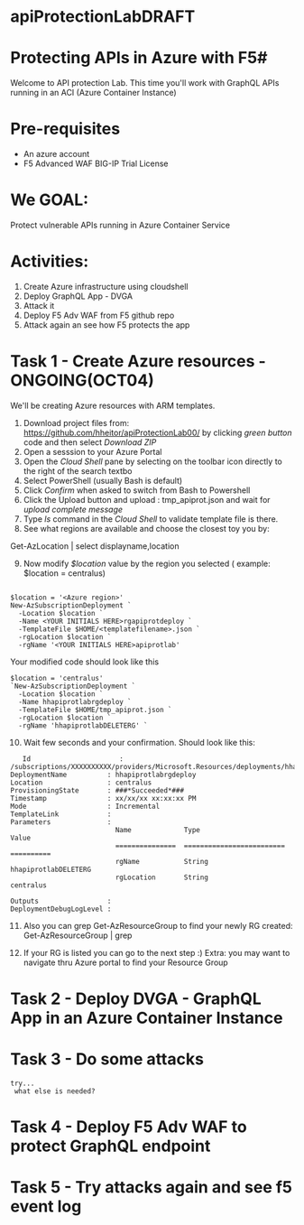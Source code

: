 # apiProtectionLabDRAFT
# Protecting APIs in Azure  with F5#

Welcome to API protection Lab. This time you'll work with GraphQL APIs running in an ACI (Azure Container Instance)

# Pre-requisites
- An azure account
- F5 Advanced WAF BIG-IP Trial License

# We GOAL: #

Protect vulnerable APIs running in Azure Container Service

# Activities: #

1. Create Azure infrastructure using cloudshell
2. Deploy GraphQL App - DVGA
3. Attack it
4. Deploy F5 Adv WAF from F5 github repo
5. Attack again an see how F5 protects the app

# Task 1 -  Create Azure resources - ONGOING(OCT04)

We'll be  creating Azure resources with ARM templates. 

1. Download project files from: https://github.com/hheitor/apiProtectionLab00/ by clicking *green button* code and then select *Download ZIP*
2. Open a sesssion to your Azure Portal
3. Open the *Cloud Shell* pane by selecting on the toolbar icon directly to the right of the search textbo
4. Select PowerShell (usually Bash is default)
5. Click  *Confirm* when asked to switch from Bash to Powershell 
6. Click the Upload button and upload : tmp_apiprot.json and wait for *upload complete message*
7. Type *ls* command in the *Cloud Shell* to validate template file is there.
8. See what regions are available and choose the closest toy you by:

Get-AzLocation | select displayname,location


9. Now modify *$location* value by the region you selected ( example: $location = centralus)

```

$location = '<Azure region>'
New-AzSubscriptionDeployment `
  -Location $location `
  -Name <YOUR INITIALS HERE>rgapiprotdeploy `
  -TemplateFile $HOME/<templatefilename>.json `
  -rgLocation $location `
  -rgName '<YOUR INITIALS HERE>apiprotlab'
```
Your modified code should look like this  

```
$location = 'centralus'
`New-AzSubscriptionDeployment `
  -Location $location `
  -Name hhapiprotlabrgdeploy `
  -TemplateFile $HOME/tmp_apiprot.json `
  -rgLocation $location `
  -rgName 'hhapiprotlabDELETERG' `
```


  10. Wait few seconds and your confirmation. Should look like this:
```
   Id                      : /subscriptions/XXXXXXXXXX/providers/Microsoft.Resources/deployments/hhapiprotlabrgdeploy
DeploymentName          : hhapiprotlabrgdeploy
Location                : centralus
ProvisioningState       : ###*Succeeded*###
Timestamp               : xx/xx/xx xx:xx:xx PM
Mode                    : Incremental
TemplateLink            :
Parameters              :
                          Name             Type                       Value
                          ===============  =========================  ==========
                          rgName           String                     hhapiprotlabDELETERG
                          rgLocation       String                     centralus

Outputs                 :
DeploymentDebugLogLevel :
```
11. Also you can grep  Get-AzResourceGroup  to find your newly RG created:  Get-AzResourceGroup | grep <RGname>

12. If your RG is listed you can go to the next step :)
  Extra: you may want to navigate thru Azure portal to find your Resource Group



  # Task 2 -  Deploy DVGA - GraphQL App in an Azure Container Instance
  # Task 3 -  Do some attacks
    try...
     what else is needed?
  # Task 4 - Deploy F5 Adv WAF to protect GraphQL endpoint
  # Task 5 - Try attacks again and see f5 event log
